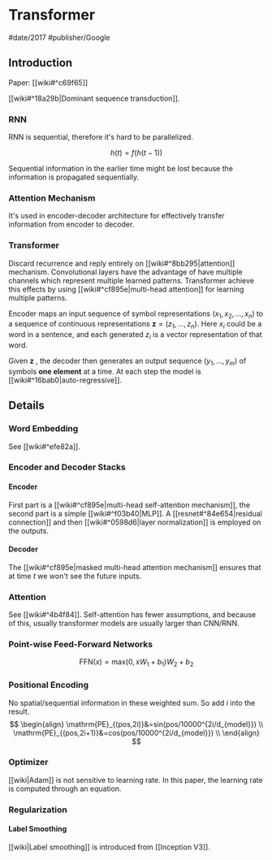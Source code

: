 # Transformer

#date/2017 #publisher/Google

## Introduction

Paper: [[wiki#^c69f65]]

[[wiki#^18a29b|Dominant sequence transduction]].

### RNN

RNN is sequential, therefore it's hard to be parallelized.

$$
h(t)=f(h(t-1))
$$

Sequential information in the earlier time might be lost because the information is propagated sequentially.

### Attention Mechanism

It's used in encoder-decoder architecture for effectively transfer information from encoder to decoder.

### Transformer

Discard recurrence and reply entirely on [[wiki#^8bb295|attention]] mechanism. Convolutional layers have the advantage of have multiple channels which represent multiple learned patterns. Transformer achieve this effects by using [[wiki#^cf895e|multi-head attention]] for learning multiple patterns.

Encoder maps an input sequence of symbol representations $(x_1,x_2,...,x_n)$ to a sequence of continuous representations $\textbf{z}=(z_1,...,z_n)$. Here $x_i$ could be a word in a sentence, and each generated $z_i$ is a vector representation of that word.

Given $\textbf{z}$ , the decoder then generates an output sequence $(y_1,...,y_m)$ of symbols __one element__ at a time. At each step the model is [[wiki#^16bab0|auto-regressive]].

## Details

### Word Embedding

See [[wiki#^efe82a]].

### Encoder and Decoder Stacks

#### Encoder

First part is a [[wiki#^cf895e|multi-head self-attention mechanism]], the second part is a simple [[wiki#^f03b40|MLP]]. A [[resnet#^84e654|residual connection]] and then [[wiki#^0598d6|layer normalization]] is employed on the outputs.

#### Decoder

The [[wiki#^cf895e|masked multi-head attention mechanism]] ensures that at time $t$ we won't see the future inputs.

### Attention

See [[wiki#^4b4f84]]. Self-attention has fewer assumptions, and because of this, usually transformer models are usually larger than CNN/RNN.

### Point-wise Feed-Forward  Networks

$$
\mathrm{FFN}(x)=\mathrm{max}(0,xW_1+b_1)W_2+b_2
$$

### Positional Encoding

No spatial/sequential information in these weighted sum. So add $i$ into the result.
$$
\begin{align}
\mathrm{PE}_{(pos,2i)}&=sin(pos/10000^{2i/d_{model}}) \\
\mathrm{PE}_{(pos,2i+1)}&=cos(pos/10000^{2i/d_{model}}) \\
\end{align}
$$
### Optimizer
[[wiki|Adam]] is not sensitive to learning rate. In this paper, the learning rate is computed through an equation.

### Regularization

#### Label Smoothing

[[wiki|Label smoothing]] is introduced from [[Inception V3]].

